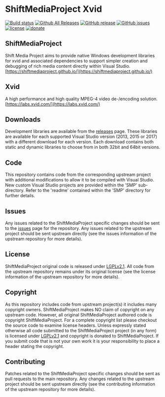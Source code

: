 ShiftMediaProject Xvid
=============
[![Build status](https://ci.appveyor.com/api/projects/status/raeoo5n9yocwmark?svg=true)](https://ci.appveyor.com/project/Sibras/xvid)
[![Github All Releases](https://img.shields.io/github/downloads/ShiftMediaProject/xvid/total.svg)](https://github.com/ShiftMediaProject/xvid/releases)
[![GitHub release](https://img.shields.io/github/release/ShiftMediaProject/xvid.svg)](https://github.com/ShiftMediaProject/xvid/releases/latest)
[![GitHub issues](https://img.shields.io/github/issues/ShiftMediaProject/xvid.svg)](https://github.com/ShiftMediaProject/xvid/issues)
[![license](https://img.shields.io/github/license/ShiftMediaProject/xvid.svg)](https://github.com/ShiftMediaProject/xvid)
[![donate](https://img.shields.io/badge/donate-link-brightgreen.svg)](https://shiftmediaproject.github.io/8-donate/)
## ShiftMediaProject

Shift Media Project aims to provide native Windows development libraries for xvid and associated dependencies to support simpler creation and debugging of rich media content directly within Visual Studio. [https://shiftmediaproject.github.io/](https://shiftmediaproject.github.io/)

## Xvid

A high performance and high quality MPEG-4 video de-/encoding solution. [https://labs.xvid.com/](https://labs.xvid.com/)

## Downloads

Development libraries are available from the [releases](https://github.com/ShiftMediaProject/xvid/releases) page. These libraries are available for each supported Visual Studio version (2013, 2015 or 2017) with a different download for each version. Each download contains both static and dynamic libraries to choose from in both 32bit and 64bit versions.

## Code

This repository contains code from the corresponding upstream project with additional modifications to allow it to be compiled with Visual Studio. New custom Visual Studio projects are provided within the 'SMP' sub-directory. Refer to the 'readme' contained within the 'SMP' directory for further details.

## Issues

Any issues related to the ShiftMediaProject specific changes should be sent to the [issues](https://github.com/ShiftMediaProject/xvid/issues) page for the repository. Any issues related to the upstream project should be sent upstream directly (see the issues information of the upstream repository for more details).

## License

ShiftMediaProject original code is released under [LGPLv2.1](https://www.gnu.org/licenses/lgpl-2.1.html). All code from the upstream repository remains under its original license (see the license information of the upstream repository for more details).

## Copyright

As this repository includes code from upstream project(s) it includes many copyright owners. ShiftMediaProject makes NO claim of copyright on any upstream code. However, all original ShiftMediaProject authored code is copyright ShiftMediaProject. For a complete copyright list please checkout the source code to examine license headers. Unless expressly stated otherwise all code submitted to the ShiftMediaProject project (in any form) is licensed under [LGPLv2.1](https://www.gnu.org/licenses/lgpl-2.1.html) and copyright is donated to ShiftMediaProject. If you submit code that is not your own work it is your responsibility to place a header stating the copyright.

## Contributing

Patches related to the ShiftMediaProject specific changes should be sent as pull requests to the main repository. Any changes related to the upstream project should be sent upstream directly (see the contributing information of the upstream repository for more details).